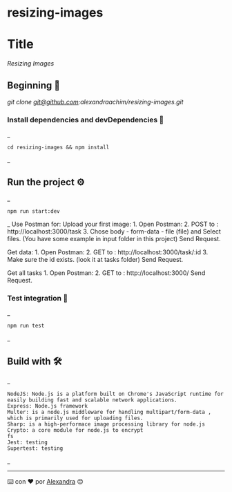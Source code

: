 # resizing-images

# Title

_Resizing Images_

## Beginning 🚀

_git clone git@github.com:alexandraachim/resizing-images.git_


### Install dependencies and devDependencies 🔧

_

    cd resizing-images && npm install

_

## Run the project ⚙️

_

    npm run start:dev
_
Use Postman for:
Upload your first image:
    1. Open Postman:
    2. POST to : http://localhost:3000/task
    3. Chose body - form-data - file (file) and Select files. (You have some example in input folder in this project)
    Send Request.

Get data:
    1. Open Postman:
    2. GET to : http://localhost:3000/task/:id
    3. Make sure the id exists. (look it at tasks folder)
    Send Request.

Get all tasks
    1. Open Postman:
    2. GET to : http://localhost:3000/
    Send Request.


### Test integration 🔩

_

    npm run test
_




## Build with 🛠️

_

    NodeJS: Node.js is a platform built on Chrome's JavaScript runtime for easily building fast and scalable network applications.
    Express: Node.js framework
    Multer: is a node.js middleware for handling multipart/form-data , which is primarily used for uploading files.
    Sharp: is a high-performace image processing library for node.js
    Crypto: a core module for node.js to encrypt
    fs
    Jest: testing
    Supertest: testing
_


---
⌨️ con ❤️ por [Alexandra](https://github.com/alexandraachim) 😊